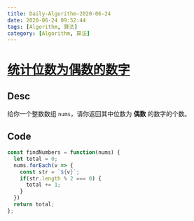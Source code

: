 ```yaml
---
title: Daily-Algorithm-2020-06-24
date: 2020-06-24 09:52:44
tags: [Algorithm, 算法]
category: [Algorithm, 算法]
---
```


# [统计位数为偶数的数字](https://leetcode-cn.com/problems/find-numbers-with-even-number-of-digits/)

## Desc

给你一个整数数组 `nums`，请你返回其中位数为 **偶数** 的数字的个数。

## Code

```js
const findNumbers = function(nums) {
  let total = 0;
  nums.forEach(v => {
    const str = `${v}`;
    if(str.length % 2 === 0) {
      total += 1;
    }
  })
  return total;
};
```

